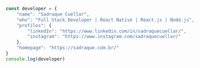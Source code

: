 ``` js
const developer = {
    "name": "Sadraque Cuellar",
    "who": "Full Stack Developer | React Native | React.js | Node.js",
    "profiles": {
        "linkedIn": "https://www.linkedin.com/in/sadraquecuellar/",
        "instagram": "https://www.instagram.com/sadraquecuellar/"
    },
    "homepage": "https://sadraque.com.br/"
}
console.log(developer)
```
<!-- ![sadraque github stats](https://github-readme-stats.vercel.app/api?username=sadraquecuellar&show_icons=true&theme=dark) -->
<!-- ![Top Langs](https://github-readme-stats.vercel.app/api/top-langs/?username=sadraquecuellar&layout=compact&langs_count=7&theme=dark) -->

